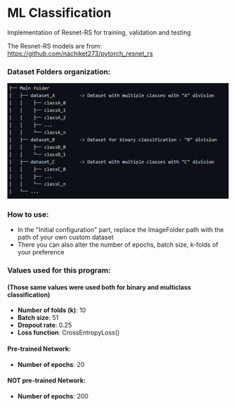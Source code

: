 # ML Classification
Implementation of Resnet-RS for training, validation and testing

The Resnet-RS models are from: https://github.com/nachiket273/pytorch_resnet_rs 

### Dataset Folders organization:

![folder_organization](./files/Folder_division.PNG?raw=true "Dataset Folders Organization")

### How to use:

* In the "Initial configuration" part, replace the ImageFolder path with the path of your own custom dataset
* There you can also alter the number of epochs, batch size, k-folds of your preference

### Values used for this program:
#### (Those same values were used both for binary and multiclass classification)

* **Number of folds (k)**: 10
* **Batch size**: 51
* **Dropout rate**: 0.25
* **Loss function**: CrossEntropyLoss()

#### Pre-trained Network:
* **Number of epochs**: 20

#### NOT pre-trained Network:
* **Number of epochs**: 200
